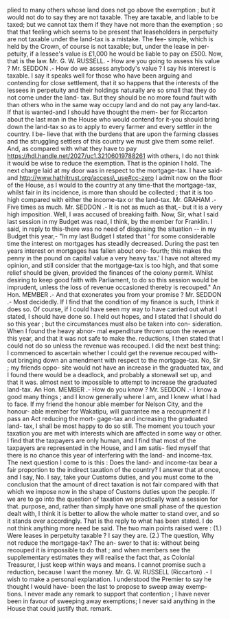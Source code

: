 plied to many others whose land does not go above the exemption ; but it would not do to say they are not taxable. They are taxable, and liable to be taxed; but we cannot tax them if they have not more than the exemption ; so that that feeling which seems to be present that leaseholders in perpetuity are not taxable under the land-tax is a mistake. The fee- simple, which is held by the Crown, of course is not taxable; but, under the lease in per- petuity, if a lessee's value is £1,000 he would be liable to pay on £500. Now, that is the law. Mr. G. W. RUSSELL. - How are you going to assess his value ? Mr. SEDDON .- How do we assess anybody's value ? I say his interest is taxable. I say it speaks well for those who have been arguing and contending for close settlement, that it so happens that the interests of the lessees in perpetuity and their holdings naturally are so small that they do not come under the land- tax. But they should be no more found fault with than others who in the same way occupy land and do not pay any land-tax. If that is wanted-and I should have thought the mem- ber for Riccarton about the last man in the House who would contend for it-you should bring down the land-tax so as to apply to every farmer and every settler in the country. I be- lieve that with the burdens that are upon the farming classes and the struggling settlers of this country we must give them some relief. And, as compared with what they have to pay https://hdl.handle.net/2027/uc1.32106019788261 with others, I do not think it would be wise to reduce the exemption. That is the opinion I hold. The next charge laid at my door was in respect to the mortgage-tax. I have said-and http://www.hathitrust.org/access\_use#cc-zero I admit now on the floor of the House, as I would to the country at any time-that the mortgage-tax, whilst fair in its incidence, is more than should be collected ; that it is too high compared with either the income-tax or the land-tax. Mr. GRAHAM .- Five times as much. Mr. SEDDON .- It is not as much as that,- but it is a very high imposition. Well, I was accused of breaking faith. Now, Sir, what I said last session in my Budget was read, I think, by the member for Franklin. I said, in reply to this-there was no need of disguising the situation -- in my Budget this year,- "In my last Budget I stated that ' for some considerable time the interest on mortgages has steadily decreased. During the past ten years interest on mortgages has fallen about one- fourth; this makes the penny in the pound on capital value a very heavy tax.' I have not altered my opinion, and still consider that the mortgage-tax is too high, and that some relief should be given, provided the finances of the colony permit. Whilst desiring to keep good faith with Parliament, to do so this session would be imprudent, unless the loss of revenue occasioned thereby is recouped." An Hon. MEMBER .- And that exonerates you from your promise ? Mr. SEDDON .- Most decidedly. If I find that the condition of my finance is such, I think it does so. Of course, if I could have seen my way to have carried out what I stated, I should have done so. I held out hopes, and I stated that I should do so this year ; but the circumstances must also be taken into con- sideration. When I found the heavy abnor- mal expenditure thrown upon the revenue this year, and that it was not safe to make the. reductions, I then stated that I could not do so unless the revenue was recouped. I did the next best thing: I commenced to ascertain whether I could get the revenue recouped with- out bringing down an amendment with respect to the mortgage-tax. No, Sir ; my friends oppo- site would not have an increase in the graduated tax, and I found there would be a deadlock, and probably a stonewall set up, and that it was. almost next to impossible to attempt to increase the graduated land-tax. An Hon. MEMBER .- How do you know ? Mr. SEDDON .- I know a good many things ; and I know generally where I am, and I knew what I had to face. If my friend the honour able member for Nelson City, and the honour- able member for Wakatipu, will guarantee me a recoupment if I pass an Act reducing the mort- gage-tax and increasing the graduated land- tax, I shall be most happy to do so still. The moment you touch your taxation you are met with interests which are affected in some way or other. I find that the taxpayers are only human, and I find that most of the taxpayers are represented in the House, and I am satis- fied myself that there is no chance this year of interfering with the land- and income-tax. The next question I come to is this : Does the land- and income-tax bear a fair proportion to the indirect taxation of the country? I answer that at once, and I say, No. I say, take your Customs duties, and you must come to the conclusion that the amount of direct taxation is not fair compared with that which we impose now in the shape of Customs duties upon the people. If we are to go into the question of taxation we practically want a session for that. purpose, and, rather than simply have one small phase of the question dealt with, I think it is better to allow the whole matter to stand over, and so it stands over accordingly. That is the reply to what has been stated. I do not think anything more need be said. The two main points raised were : (1.) Were leases in perpetuity taxable ? I say they are. (2.) The question, Why not reduce the mortgage-tax? The an- swer to that is: without being recouped it is impossible to do that ; and when members see the supplementary estimates they will realise the fact that, as Colonial Treasurer, I just keep within ways and means. I cannot promise such a reduction, because I want the money. Mr. G. W. RUSSELL (Riccarton) .- I wish to make a personal explanation. I understood the Premier to say he thought I would have- been the last to propose to sweep away exemp- tions. I never made any remark to support that contention ; I have never been in favour of sweeping away exemptions; I never said anything in the House that could justify that. remark. 